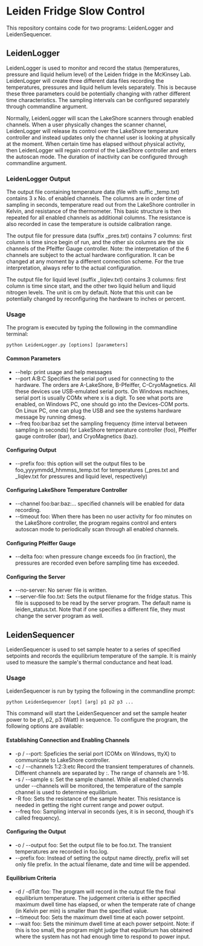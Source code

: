 # Leiden Fridge Slow Control

This repository contains code for two programs: LeidenLogger and LeidenSequencer.

## LeidenLogger

LeidenLogger is used to monitor and record the status (temperatures, pressure and liquid helium level) of the Leiden fridge in the McKinsey Lab. LeidenLogger will create three different data files recording the temperatures, pressures and liquid helium levels separately. This is because these three parameters could be potentially changing with rather different time characteristics. The sampling intervals can be configured separately through commandline argument.

Normally, LeidenLogger will scan the LakeShore scanners through enabled channels. When a user physically changes the scanner channel, LeidenLogger will release its control over the LakeShore temperature controller and instead updates only the channel user is looking at physically at the moment. When certain time has elapsed without physical activity, then LeidenLogger will regain control of the LakeShore controller and enters the autoscan mode. The duration of inactivity can be configured through commandline argument.

### LeidenLogger Output

The output file containing temperature data (file with suffic _temp.txt) contains 3 x No. of enabled channels. The columns are in order time of sampling in seconds, temperature read out from the LakeShore controller in Kelvin, and resistance of the thermometer. This basic structure is then repeated for all enabled channels as additional columns. The resistance is also recorded in case the temperature is outside calibration range.

The output file for pressure data (suffix _pres.txt) contains 7 columns: first column is time since begin of run, and the other six columns are the six channels of the Pfeiffer Gauge controller. Note: the interpretation of the 6 channels are subject to the actual hardware configuration. It can be changed at any moment by a different connection scheme. For the true interpretation, always refer to the actual configuration.

The output file for liquid level (suffix _liqlev.txt) contains 3 columns: first column is time since start, and the other two liquid helium and liquid nitrogen levels. The unit is cm by default. Note that this unit can be potentially changed by reconfiguring the hardware to inches or percent.

### Usage

The program is executed by typing the following in the commandline terminal:
```
python LeidenLogger.py [options] [parameters]
```
#### Common Parameters
* --help: print usage and help messages
* --port A:B:C Specifies the serial port used for connecting to the hardware. The orders are A-LakeShore, B-Pfeiffer, C-CryoMagnetics. All these devices use USB-emulated serial ports. On Windows machines, serial port is usually COMx where x is a digit. To see what ports are enabled, on Windows PC, one should go into the Devices-COM ports. On Linux PC, one can plug the USB and see the systems hardware message by running dmesg.
* --freq foo:bar:baz set the sampling frequency (time interval between sampling in seconds) for LakeShore temperature controller (foo), Pfeiffer gauge controller (bar), and CryoMagnetics (baz).

#### Configuring Output
* --prefix foo: this option will set the output files to be foo_yyyymmdd_hhmmss_temp.txt for temperatures (_pres.txt and _liqlev.txt for pressures and liquid level, respectively)

#### Configuring LakeShore Temperature Controller
* --channel foo:bar:baz:... specified channels will be enabled for data recording.
* --timeout foo: When there has been no user activity for foo minutes on the LakeShore controller, the program regains control and enters autoscan mode to periodically scan through all enabled channels.

#### Configuring Pfeiffer Gauge
* --delta foo: when pressure change exceeds foo (in fraction), the pressures are recorded even before sampling time has exceeded.

#### Configuring the Server
* --no-server: No server file is written.
* --server-file foo.txt: Sets the output filename for the fridge status. This file is supposed to be read by the server program. The default name is leiden_status.txt. Note that if one specifies a different file, they must change the server program as well.

## LeidenSequencer

LeidenSequencer is used to set sample heater to a series of specified setpoints and records the equilibrium temperature of the sample. It is mainly used to measure the sample's thermal conductance and heat load.

### Usage

LeidenSequencer is run by typing the following in the commandline prompt:
```
python LeidenSequencer [opt] [arg] p1 p2 p3 ...
```
This command will start the LeidenSequencer and set the sample heater power to be p1, p2, p3 (Watt) in sequence. To configure the program, the following options are available:

#### Establishing Connection and Enabling Channels
* -p / --port: Speficies the serial port (COMx on Windows, ttyX) to communicate to LakeShore controller.
* -c / --channels 1:2:3:etc Record the transient temperatures of channels. Different channels are separated by :. The range of channels are 1-16.
* -s / --sample s: Set the sample channel. While all enabled channels under --channels will be monitored, the temperature of the sample channel is used to determine equilibrium. 
* -R foo: Sets the resistance of the sample heater. This resistance is needed in getting the right current range and power output.
* --freq foo: Sampling interval in seconds (yes, it is in second, though it's called frequency). 

#### Configuring the Output
* -o / --output foo: Set the output file to be foo.txt. The transient temperatures are recorded in foo.log.
*  --prefix foo: Instead of setting the output name directly, prefix will set only file prefix. In the actual filename, date and time will be appended.

#### Equilibrium Criteria
* -d / -dTdt foo: The program will record in the output file the final equilibrium temperature. The judgement criteria is either specified maximum dwell time has elapsed, or when the temperate rate of change (in Kelvin per min) is smaller than the specified value.
* --timeout foo: Sets the maximum dwell time at each power setpoint.
* --wait foo: Sets the minimum dwell time at each power setpoint. Note: if this is too small, the program might judge that equilibrium has obtained where the system has not had enough time to respond to power input.
